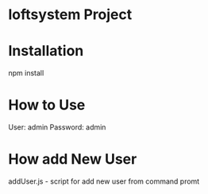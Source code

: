# loftsystem Project

# Installation
  npm install
  
# How to Use
  User: admin 
  Password: admin
  
# How add New User
  addUser.js  - script for add new user from command promt
